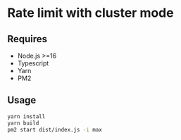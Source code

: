 # Rate limit with cluster mode

## Requires

- Node.js >=16
- Typescript
- Yarn
- PM2

## Usage

```bash
yarn install
yarn build
pm2 start dist/index.js -i max
```
